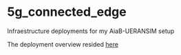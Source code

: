 # 5g_connected_edge
Infraestructure deployments for my AiaB-UERANSIM setup

The deployment overview resided [here](https://github.com/dot-1q/AiaB-UERANSIM)
